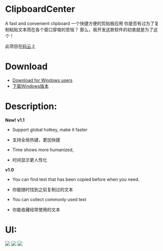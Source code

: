 # ClipboardCenter
A fast and convenient clipboard
一个快捷方便的剪贴板应用
你是否有过为了复制粘贴文本而在各个窗口穿梭的苦恼？
那么，我开发这款软件的初衷就是为了这个！

此项目在[码云](http://git.oschina.net/mrams/ClipboardCenter)上

# Download
- [Download for Windows users](http://7xp4s5.com1.z0.glb.clouddn.com/ClipboardCenter%20v1.1.0_Beta.zip)
- [下载Windows版本](http://7xp4s5.com1.z0.glb.clouddn.com/ClipboardCenter%20v1.1.0_Beta.zip)

# Description:

**New! v1.1**

- Support global hotkey, make it faster

- 支持全局热键，更加快捷

- Time shows more humanized,

- 时间显示更人性化

**v1.0**

- You can find text that has been copied before when you need.

- 你能随时找到之前复制过的文本

- You can collect commonly used text

- 你能收藏经常使用的文本

# UI:
![](http://7xp4s5.com1.z0.glb.clouddn.com/github/ClipboardCenter/image1.png)
![](http://7xp4s5.com1.z0.glb.clouddn.com/github/ClipboardCenter/image2.png)
![](http://7xp4s5.com1.z0.glb.clouddn.com/github/ClipboardCenter/image3.png)
